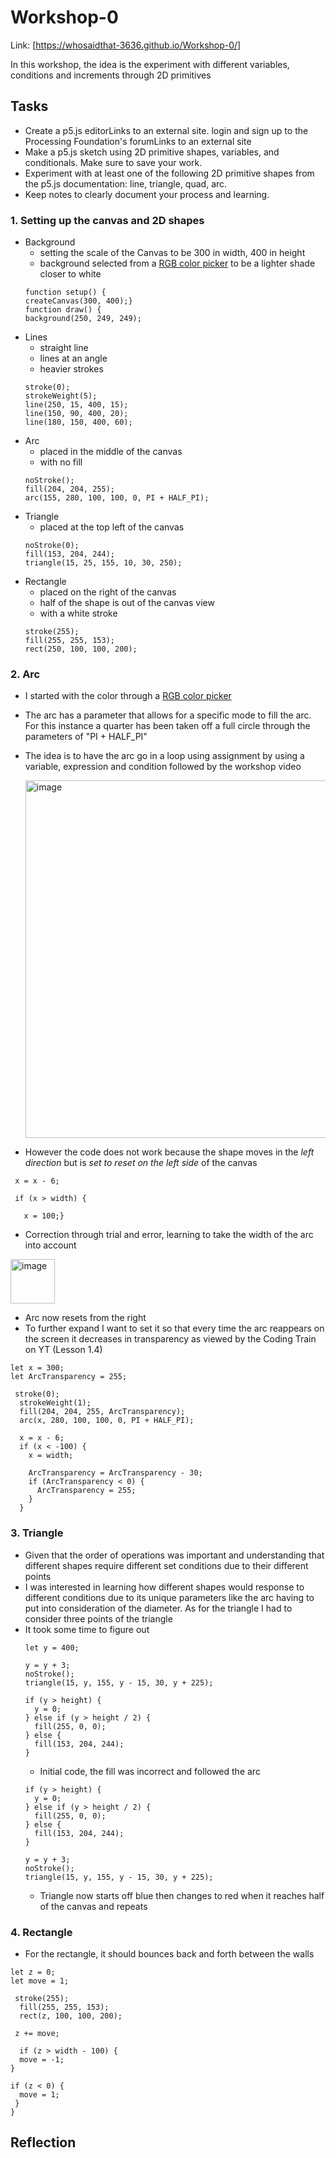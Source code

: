 # Workshop-0

Link: [https://whosaidthat-3636.github.io/Workshop-0/]

In this workshop, the idea is the experiment with different variables, conditions and increments through 2D primitives

## Tasks
* Create a p5.js editorLinks to an external site. login and sign up to the Processing Foundation's forumLinks to an external site
* Make a p5.js sketch using 2D primitive shapes, variables, and conditionals. Make sure to save your work.
* Experiment with at least one of the following 2D primitive shapes from the p5.js documentation: line, triangle, quad, arc.
* Keep notes to clearly document your process and learning.

### 1. Setting up the canvas and 2D shapes
- Background
  * setting the scale of the Canvas to be 300 in width, 400 in height
  * background selected from a [RGB color picker](https://www.rapidtables.com/web/color/RGB_Color.html) to be a lighter shade closer to white
  ```
  function setup() {
  createCanvas(300, 400);}
  function draw() {
  background(250, 249, 249);
- Lines
  * straight line
  * lines at an angle
  * heavier strokes 
  ```
  stroke(0);
  strokeWeight(5);
  line(250, 15, 400, 15);
  line(150, 90, 400, 20);
  line(180, 150, 400, 60);
  ```
- Arc
  * placed in the middle of the canvas
  * with no fill
  ```
  noStroke();
  fill(204, 204, 255);
  arc(155, 280, 100, 100, 0, PI + HALF_PI);
  ```
- Triangle
  * placed at the top left of the canvas
  ```
  noStroke(0);
  fill(153, 204, 244);
  triangle(15, 25, 155, 10, 30, 250);
  ```
- Rectangle
  * placed on the right of the canvas
  * half of the shape is out of the canvas view
  * with a white stroke
  ```
  stroke(255);
  fill(255, 255, 153);
  rect(250, 100, 100, 200);
  ```

### 2. Arc
- I started with the color through a [RGB color picker](https://www.rapidtables.com/web/color/RGB_Color.html)
- The arc has a parameter that allows for a specific mode to fill the arc. For this instance a quarter has been taken off a full circle through the parameters of "PI + HALF_PI"
- The idea is to have the arc go in a loop using assignment by using a variable, expression and condition followed by the workshop video
  
   <img width="572" alt="image" src="https://github.com/user-attachments/assets/3d520f14-20ea-4958-94b9-628583862305" />

- However the code does not work because the shape moves in the _left direction_ but is _set to reset on the left side_ of the canvas 
 ```
  x = x - 6; 

  if (x > width) { 

    x = 100;}
```
- Correction through trial and error, learning to take the width of the arc into account
<img width="71" alt="image" src="https://github.com/user-attachments/assets/9f26e924-57df-4385-9a7e-1845b4f256de" />

- Arc now resets from the right
- To further expand I want to set it so that every time the arc reappears on the screen it decreases in transparency as viewed by the Coding Train on YT (Lesson 1.4)
```
let x = 300;
let ArcTransparency = 255;

 stroke(0);
  strokeWeight(1);
  fill(204, 204, 255, ArcTransparency);
  arc(x, 280, 100, 100, 0, PI + HALF_PI);

  x = x - 6;
  if (x < -100) {
    x = width;

    ArcTransparency = ArcTransparency - 30;
    if (ArcTransparency < 0) {
      ArcTransparency = 255;
    }
  }
```

### 3. Triangle
- Given that the order of operations was important and understanding that different shapes require different set conditions due to their different points
- I was interested in learning how different shapes would response to different conditions due to its unique parameters like the arc having to put into consideration of the diameter. As for the triangle I had to consider three points of the triangle
- It took some time to figure out
  ```
  let y = 400;
  
  y = y + 3;
  noStroke();
  triangle(15, y, 155, y - 15, 30, y + 225);

  if (y > height) {
    y = 0;
  } else if (y > height / 2) {
    fill(255, 0, 0);  
  } else {
    fill(153, 204, 244);  
  }
  ```
  - Initial code, the fill was incorrect and followed the arc
  ```
  if (y > height) {
    y = 0;
  } else if (y > height / 2) {
    fill(255, 0, 0);  
  } else {
    fill(153, 204, 244);  
  }
  
  y = y + 3;
  noStroke();
  triangle(15, y, 155, y - 15, 30, y + 225);
  ```
  - Triangle now starts off blue then changes to red when it reaches half of the canvas and repeats


 ### 4. Rectangle
 - For the rectangle, it should bounces back and forth between the walls
```
let z = 0;
let move = 1;

 stroke(255);
  fill(255, 255, 153);
  rect(z, 100, 100, 200);

 z += move;
  
  if (z > width - 100) {
  move = -1; 
}

if (z < 0) {
  move = 1; 
 }
}
```


## Reflection

 






  
  




